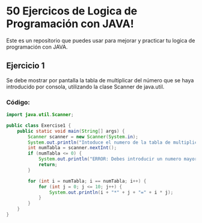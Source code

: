 # 50 Ejercicos de Logica de Programación con JAVA!

Este es un repositorio que puedes usar para mejorar y practicar tu logica de programación con JAVA. 



## Ejercicio 1
Se debe mostrar por pantalla la tabla de multiplicar del número que se haya introducido por consola, utilizando la clase Scanner de java.util.


### Código:


```java
import java.util.Scanner;

public class Exercise1 {
    public static void main(String[] args) {
        Scanner scanner = new Scanner(System.in);
        System.out.println("Intoduce el numero de la tabla de multiplicar:");
        int numTabla = scanner.nextInt();
        if (numTabla <= 0) {
            System.out.println("ERROR: Debes introducir un numero mayor que 0!!");
            return;
        }

        for (int i = numTabla; i == numTabla; i++) {
            for (int j = 0; j <= 10; j++) {
                System.out.println(i + "*" + j + "=" + i * j);
            }
        }
    }
}
```
